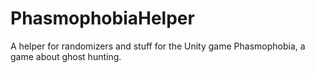 # PhasmophobiaHelper
A helper for randomizers and stuff for the Unity game Phasmophobia, a game about ghost hunting.
